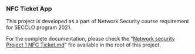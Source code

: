 ### NFC Ticket App

This project is developed as a part of Network Security course requirement for SECCLO program 2021.

For the complete documentation, please check the "[Network security Project 1 NFC Ticket.md](https://github.com/bipinkh/nft-reader/blob/master/Network%20security%20Project%201%20NFC%20Ticket.md)" file available in the root of this project.